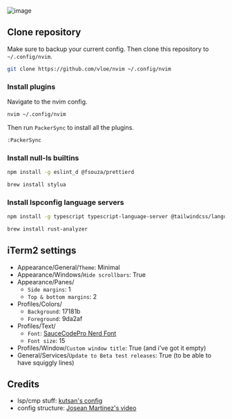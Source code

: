 ![image](https://pub-17a0349a6dd0473f8502957f5c524d98.r2.dev/preview.png)

## Clone repository

Make sure to backup your current config. Then clone this repository to `~/.config/nvim`.

```sh
git clone https://github.com/vloe/nvim ~/.config/nvim
```

### Install plugins

Navigate to the nvim config.

```sh
nvim ~/.config/nvim
```

Then run `PackerSync` to install all the plugins.

```sh
:PackerSync
```

### Install null-ls builtins

```sh
npm install -g eslint_d @fsouza/prettierd
```

```sh
brew install stylua
```

### Install lspconfig language servers

```sh
npm install -g typescript typescript-language-server @tailwindcss/language-server svelte-language-server vscode-langservers-extracted @astrojs/language-server
```

```sh
brew install rust-analyzer
```

## iTerm2 settings

- Appearance/General/`Theme`: Minimal
- Appearance/Windows/`Hide scrollbars`: True
- Appearance/Panes/
  - `Side margins`: 1
  - `Top & bottom margins`: 2
- Profiles/Colors/
  - `Background`: 17181b
  - `Foreground`: 9da2af
- Profiles/Text/
  - `Font`: [SauceCodePro Nerd Font](https://www.nerdfonts.com/font-downloads)
  - `Font size`: 15
- Profiles/Window/`Custom window title`: True (and i've got it empty)
- General/Services/`Update to Beta test releases`: True (to be able to have squiggly lines)

## Credits

- lsp/cmp stuff: [kutsan's config](https://github.com/kutsan/dotfiles/tree/master/.config/nvim)
- config structure: [Josean Martinez's video](https://www.youtube.com/watch?v=vdn_pKJUda8)
